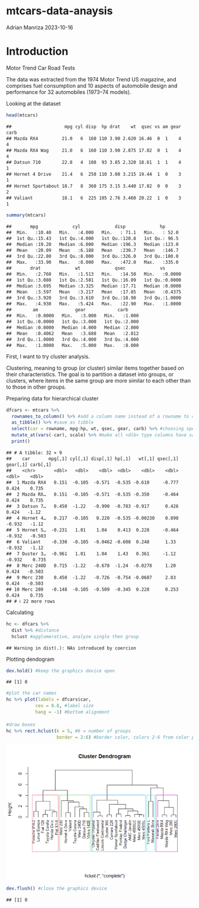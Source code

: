 mtcars-data-anaysis
================
Adrian Manriza
2023-10-16

# Introduction

Motor Trend Car Road Tests

The data was extracted from the 1974 Motor Trend US magazine, and
comprises fuel consumption and 10 aspects of automobile design and
performance for 32 automobiles (1973–74 models).

Looking at the dataset

``` r
head(mtcars)
```

    ##                    mpg cyl disp  hp drat    wt  qsec vs am gear carb
    ## Mazda RX4         21.0   6  160 110 3.90 2.620 16.46  0  1    4    4
    ## Mazda RX4 Wag     21.0   6  160 110 3.90 2.875 17.02  0  1    4    4
    ## Datsun 710        22.8   4  108  93 3.85 2.320 18.61  1  1    4    1
    ## Hornet 4 Drive    21.4   6  258 110 3.08 3.215 19.44  1  0    3    1
    ## Hornet Sportabout 18.7   8  360 175 3.15 3.440 17.02  0  0    3    2
    ## Valiant           18.1   6  225 105 2.76 3.460 20.22  1  0    3    1

``` r
summary(mtcars)
```

    ##       mpg             cyl             disp             hp       
    ##  Min.   :10.40   Min.   :4.000   Min.   : 71.1   Min.   : 52.0  
    ##  1st Qu.:15.43   1st Qu.:4.000   1st Qu.:120.8   1st Qu.: 96.5  
    ##  Median :19.20   Median :6.000   Median :196.3   Median :123.0  
    ##  Mean   :20.09   Mean   :6.188   Mean   :230.7   Mean   :146.7  
    ##  3rd Qu.:22.80   3rd Qu.:8.000   3rd Qu.:326.0   3rd Qu.:180.0  
    ##  Max.   :33.90   Max.   :8.000   Max.   :472.0   Max.   :335.0  
    ##       drat             wt             qsec             vs        
    ##  Min.   :2.760   Min.   :1.513   Min.   :14.50   Min.   :0.0000  
    ##  1st Qu.:3.080   1st Qu.:2.581   1st Qu.:16.89   1st Qu.:0.0000  
    ##  Median :3.695   Median :3.325   Median :17.71   Median :0.0000  
    ##  Mean   :3.597   Mean   :3.217   Mean   :17.85   Mean   :0.4375  
    ##  3rd Qu.:3.920   3rd Qu.:3.610   3rd Qu.:18.90   3rd Qu.:1.0000  
    ##  Max.   :4.930   Max.   :5.424   Max.   :22.90   Max.   :1.0000  
    ##        am              gear            carb      
    ##  Min.   :0.0000   Min.   :3.000   Min.   :1.000  
    ##  1st Qu.:0.0000   1st Qu.:3.000   1st Qu.:2.000  
    ##  Median :0.0000   Median :4.000   Median :2.000  
    ##  Mean   :0.4062   Mean   :3.688   Mean   :2.812  
    ##  3rd Qu.:1.0000   3rd Qu.:4.000   3rd Qu.:4.000  
    ##  Max.   :1.0000   Max.   :5.000   Max.   :8.000

First, I want to try cluster analysis.

Clustering, meaning to group (or cluster) similar items together based
on their characteristics. The goal is to partition a dataset into
groups, or clusters, where items in the same group are more similar to
each other than to those in other groups.

Preparing data for hierarchical cluster

``` r
dfcars <- mtcars %>%
  rownames_to_column() %>% #add a column name instead of a rowname to car names
  as_tibble() %>% #save as tibble
  select(car = rowname, mpg:hp, wt, qsec, gear, carb) %>% #choosing specific columns
  mutate_at(vars(-car), scale) %>% #make all <dlb> type columns have same scale using z-score
  print()
```

    ## # A tibble: 32 × 9
    ##    car       mpg[,1] cyl[,1] disp[,1] hp[,1]   wt[,1] qsec[,1] gear[,1] carb[,1]
    ##    <chr>       <dbl>   <dbl>    <dbl>  <dbl>    <dbl>    <dbl>    <dbl>    <dbl>
    ##  1 Mazda RX4   0.151  -0.105  -0.571  -0.535 -0.610     -0.777    0.424    0.735
    ##  2 Mazda RX…   0.151  -0.105  -0.571  -0.535 -0.350     -0.464    0.424    0.735
    ##  3 Datsun 7…   0.450  -1.22   -0.990  -0.783 -0.917      0.426    0.424   -1.12 
    ##  4 Hornet 4…   0.217  -0.105   0.220  -0.535 -0.00230    0.890   -0.932   -1.12 
    ##  5 Hornet S…  -0.231   1.01    1.04    0.413  0.228     -0.464   -0.932   -0.503
    ##  6 Valiant    -0.330  -0.105  -0.0462 -0.608  0.248      1.33    -0.932   -1.12 
    ##  7 Duster 3…  -0.961   1.01    1.04    1.43   0.361     -1.12    -0.932    0.735
    ##  8 Merc 240D   0.715  -1.22   -0.678  -1.24  -0.0278     1.20     0.424   -0.503
    ##  9 Merc 230    0.450  -1.22   -0.726  -0.754 -0.0687     2.83     0.424   -0.503
    ## 10 Merc 280   -0.148  -0.105  -0.509  -0.345  0.228      0.253    0.424    0.735
    ## # ℹ 22 more rows

Calculating

``` r
hc <- dfcars %>%
  dist %>% #distance
  hclust #agglomerative, analyze single then group
```

    ## Warning in dist(.): NAs introduced by coercion

Plotting dendogram

``` r
dev.hold() #keep the graphics device open
```

    ## [1] 0

``` r
#plot the car names
hc %>% plot(labels = dfcars$car, 
           cex = 0.8, #label size
           hang = -1) #bottom alignment

#draw boxes
hc %>% rect.hclust(k = 5, #k = number of groups
                   border = 2:6) #border color, colors 2-6 from color palette
```

![](mtcars-data-anaysis_files/figure-gfm/unnamed-chunk-5-1.png)<!-- -->

``` r
dev.flush() #close the graphics device
```

    ## [1] 0

